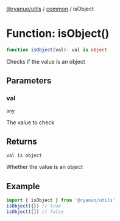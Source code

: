 [@ryanuo/utils](../../index.md) / [common](../index.md) / isObject

# Function: isObject()

```ts
function isObject(val): val is object
```

Checks if the value is an object

## Parameters

### val

`any`

The value to check

## Returns

`val is object`

Whether the value is an object

## Example

```ts
import { isObject } from '@ryanuo/utils'
isObject({}) // true
isObject([]) // false
```
